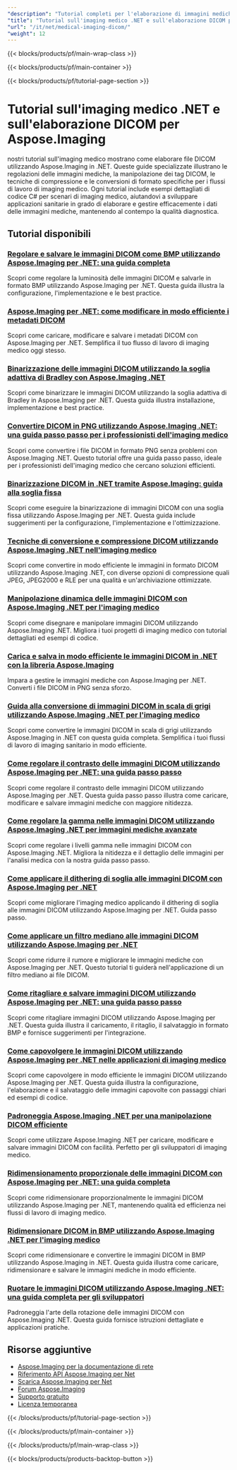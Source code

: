 ```yaml
---
"description": "Tutorial completi per l'elaborazione di immagini mediche DICOM, regolazioni e operazioni specializzate di imaging medico con Aspose.Imaging per .NET."
"title": "Tutorial sull'imaging medico .NET e sull'elaborazione DICOM per Aspose.Imaging"
"url": "/it/net/medical-imaging-dicom/"
"weight": 12
---
```


{{< blocks/products/pf/main-wrap-class >}}

{{< blocks/products/pf/main-container >}}

{{< blocks/products/pf/tutorial-page-section >}}
# Tutorial sull'imaging medico .NET e sull'elaborazione DICOM per Aspose.Imaging

nostri tutorial sull'imaging medico mostrano come elaborare file DICOM utilizzando Aspose.Imaging in .NET. Queste guide specializzate illustrano le regolazioni delle immagini mediche, la manipolazione dei tag DICOM, le tecniche di compressione e le conversioni di formato specifiche per i flussi di lavoro di imaging medico. Ogni tutorial include esempi dettagliati di codice C# per scenari di imaging medico, aiutandovi a sviluppare applicazioni sanitarie in grado di elaborare e gestire efficacemente i dati delle immagini mediche, mantenendo al contempo la qualità diagnostica.

## Tutorial disponibili

### [Regolare e salvare le immagini DICOM come BMP utilizzando Aspose.Imaging per .NET: una guida completa](./adjust-dicom-brightness-save-as-bmp-aspose-imaging-net/)
Scopri come regolare la luminosità delle immagini DICOM e salvarle in formato BMP utilizzando Aspose.Imaging per .NET. Questa guida illustra la configurazione, l'implementazione e le best practice.

### [Aspose.Imaging per .NET: come modificare in modo efficiente i metadati DICOM](./aspose-imaging-dotnet-modify-dicom-metadata/)
Scopri come caricare, modificare e salvare i metadati DICOM con Aspose.Imaging per .NET. Semplifica il tuo flusso di lavoro di imaging medico oggi stesso.

### [Binarizzazione delle immagini DICOM utilizzando la soglia adattiva di Bradley con Aspose.Imaging .NET](./dicom-binarization-bradleys-adaptive-threshold-aspose-imaging-net/)
Scopri come binarizzare le immagini DICOM utilizzando la soglia adattiva di Bradley in Aspose.Imaging per .NET. Questa guida illustra installazione, implementazione e best practice.

### [Convertire DICOM in PNG utilizzando Aspose.Imaging .NET: una guida passo passo per i professionisti dell'imaging medico](./convert-dicom-to-png-aspose-imaging-net-tutorial/)
Scopri come convertire i file DICOM in formato PNG senza problemi con Aspose.Imaging .NET. Questo tutorial offre una guida passo passo, ideale per i professionisti dell'imaging medico che cercano soluzioni efficienti.

### [Binarizzazione DICOM in .NET tramite Aspose.Imaging: guida alla soglia fissa](./dicom-binarization-fixed-threshold-aspose-imaging-dotnet/)
Scopri come eseguire la binarizzazione di immagini DICOM con una soglia fissa utilizzando Aspose.Imaging per .NET. Questa guida include suggerimenti per la configurazione, l'implementazione e l'ottimizzazione.

### [Tecniche di conversione e compressione DICOM utilizzando Aspose.Imaging .NET nell'imaging medico](./dicom-conversion-compression-aspose-imaging-dotnet/)
Scopri come convertire in modo efficiente le immagini in formato DICOM utilizzando Aspose.Imaging .NET, con diverse opzioni di compressione quali JPEG, JPEG2000 e RLE per una qualità e un'archiviazione ottimizzate.

### [Manipolazione dinamica delle immagini DICOM con Aspose.Imaging .NET per l'imaging medico](./dynamic-dicom-image-manipulation-aspose-imaging-net/)
Scopri come disegnare e manipolare immagini DICOM utilizzando Aspose.Imaging .NET. Migliora i tuoi progetti di imaging medico con tutorial dettagliati ed esempi di codice.

### [Carica e salva in modo efficiente le immagini DICOM in .NET con la libreria Aspose.Imaging](./load-save-dicom-images-aspose-imaging-net/)
Impara a gestire le immagini mediche con Aspose.Imaging per .NET. Converti i file DICOM in PNG senza sforzo.

### [Guida alla conversione di immagini DICOM in scala di grigi utilizzando Aspose.Imaging .NET per l'imaging medico](./convert-dicom-images-to-grayscale-using-aspose-imaging-net/)
Scopri come convertire le immagini DICOM in scala di grigi utilizzando Aspose.Imaging in .NET con questa guida completa. Semplifica i tuoi flussi di lavoro di imaging sanitario in modo efficiente.

### [Come regolare il contrasto delle immagini DICOM utilizzando Aspose.Imaging per .NET: una guida passo passo](./adjust-dicom-image-contrast-aspose-imaging-net/)
Scopri come regolare il contrasto delle immagini DICOM utilizzando Aspose.Imaging per .NET. Questa guida passo passo illustra come caricare, modificare e salvare immagini mediche con maggiore nitidezza.

### [Come regolare la gamma nelle immagini DICOM utilizzando Aspose.Imaging .NET per immagini mediche avanzate](./adjust-gamma-dicom-aspose-imaging-dotnet/)
Scopri come regolare i livelli gamma nelle immagini DICOM con Aspose.Imaging .NET. Migliora la nitidezza e il dettaglio delle immagini per l'analisi medica con la nostra guida passo passo.

### [Come applicare il dithering di soglia alle immagini DICOM con Aspose.Imaging per .NET](./apply-threshold-dithering-dicom-images-aspose-imaging-net/)
Scopri come migliorare l'imaging medico applicando il dithering di soglia alle immagini DICOM utilizzando Aspose.Imaging per .NET. Guida passo passo.

### [Come applicare un filtro mediano alle immagini DICOM utilizzando Aspose.Imaging per .NET](./apply-median-filter-dicom-image-aspose-imaging-net/)
Scopri come ridurre il rumore e migliorare le immagini mediche con Aspose.Imaging per .NET. Questo tutorial ti guiderà nell'applicazione di un filtro mediano ai file DICOM.

### [Come ritagliare e salvare immagini DICOM utilizzando Aspose.Imaging per .NET: una guida passo passo](./crop-save-dicom-images-aspose-imaging-net/)
Scopri come ritagliare immagini DICOM utilizzando Aspose.Imaging per .NET. Questa guida illustra il caricamento, il ritaglio, il salvataggio in formato BMP e fornisce suggerimenti per l'integrazione.

### [Come capovolgere le immagini DICOM utilizzando Aspose.Imaging per .NET nelle applicazioni di imaging medico](./flip-dicom-images-using-aspose-imaging-for-net/)
Scopri come capovolgere in modo efficiente le immagini DICOM utilizzando Aspose.Imaging per .NET. Questa guida illustra la configurazione, l'elaborazione e il salvataggio delle immagini capovolte con passaggi chiari ed esempi di codice.

### [Padroneggia Aspose.Imaging .NET per una manipolazione DICOM efficiente](./aspose-imaging-net-dicom-manipulation-guide/)
Scopri come utilizzare Aspose.Imaging .NET per caricare, modificare e salvare immagini DICOM con facilità. Perfetto per gli sviluppatori di imaging medico.

### [Ridimensionamento proporzionale delle immagini DICOM con Aspose.Imaging per .NET: una guida completa](./resize-dicom-images-proportionally-aspose-imaging-net/)
Scopri come ridimensionare proporzionalmente le immagini DICOM utilizzando Aspose.Imaging per .NET, mantenendo qualità ed efficienza nei flussi di lavoro di imaging medico.

### [Ridimensionare DICOM in BMP utilizzando Aspose.Imaging .NET per l'imaging medico](./resize-dicom-bmp-aspose-imaging-net/)
Scopri come ridimensionare e convertire le immagini DICOM in BMP utilizzando Aspose.Imaging in .NET. Questa guida illustra come caricare, ridimensionare e salvare le immagini mediche in modo efficiente.

### [Ruotare le immagini DICOM utilizzando Aspose.Imaging .NET: una guida completa per gli sviluppatori](./rotate-dicom-images-aspose-imaging-net/)
Padroneggia l'arte della rotazione delle immagini DICOM con Aspose.Imaging .NET. Questa guida fornisce istruzioni dettagliate e applicazioni pratiche.

## Risorse aggiuntive

- [Aspose.Imaging per la documentazione di rete](https://docs.aspose.com/imaging/net/)
- [Riferimento API Aspose.Imaging per Net](https://reference.aspose.com/imaging/net/)
- [Scarica Aspose.Imaging per Net](https://releases.aspose.com/imaging/net/)
- [Forum Aspose.Imaging](https://forum.aspose.com/c/imaging)
- [Supporto gratuito](https://forum.aspose.com/)
- [Licenza temporanea](https://purchase.aspose.com/temporary-license/)

{{< /blocks/products/pf/tutorial-page-section >}}

{{< /blocks/products/pf/main-container >}}

{{< /blocks/products/pf/main-wrap-class >}}

{{< blocks/products/products-backtop-button >}}